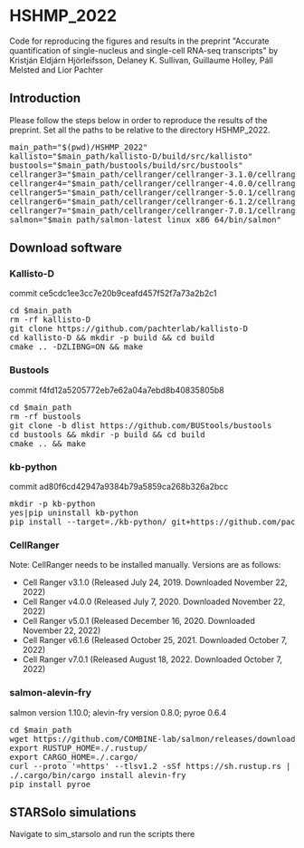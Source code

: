 # HSHMP_2022

Code for reproducing the figures and results in the preprint "Accurate quantification of single-nucleus and single-cell RNA-seq transcripts" by Kristján Eldjárn Hjörleifsson, Delaney K. Sullivan, Guillaume Holley, Páll Melsted and Lior Pachter

## Introduction

Please follow the steps below in order to reproduce the results of the preprint. Set all the paths to be relative to the directory HSHMP_2022.

<pre>main_path="$(pwd)/HSHMP_2022"
kallisto="$main_path/kallisto-D/build/src/kallisto"
bustools="$main_path/bustools/build/src/bustools"
cellranger3="$main_path/cellranger/cellranger-3.1.0/cellranger"
cellranger4="$main_path/cellranger/cellranger-4.0.0/cellranger"
cellranger5="$main_path/cellranger/cellranger-5.0.1/cellranger"
cellranger6="$main_path/cellranger/cellranger-6.1.2/cellranger"
cellranger7="$main_path/cellranger/cellranger-7.0.1/cellranger"
salmon="$main_path/salmon-latest_linux_x86_64/bin/salmon"
</pre>

## Download software

### Kallisto-D

commit ce5cdc1ee3cc7e20b9ceafd457f52f7a73a2b2c1

<pre>cd $main_path
rm -rf kallisto-D
git clone https://github.com/pachterlab/kallisto-D
cd kallisto-D && mkdir -p build && cd build
cmake .. -DZLIBNG=ON && make</pre>

### Bustools

commit f4fd12a5205772eb7e62a04a7ebd8b40835805b8

<pre>cd $main_path
rm -rf bustools
git clone -b dlist https://github.com/BUStools/bustools
cd bustools && mkdir -p build && cd build
cmake .. && make</pre>

### kb-python

commit ad80f6cd42947a9384b79a5859ca268b326a2bcc

<pre>mkdir -p kb-python
yes|pip uninstall kb-python
pip install --target=./kb-python/ git+https://github.com/pachterlab/kb_python@dlist</pre>

### CellRanger

Note: CellRanger needs to be installed manually. Versions are as follows:

* Cell Ranger v3.1.0 (Released July 24, 2019. Downloaded November 22, 2022)
* Cell Ranger v4.0.0 (Released July 7, 2020. Downloaded November 22, 2022)
* Cell Ranger v5.0.1 (Released December 16, 2020. Downloaded November 22, 2022)
* Cell Ranger v6.1.6 (Released October 25, 2021. Downloaded October 7, 2022)
* Cell Ranger v7.0.1 (Released August 18, 2022. Downloaded October 7, 2022)

### salmon-alevin-fry

salmon version 1.10.0; alevin-fry version 0.8.0; pyroe 0.6.4

<pre>cd $main_path
wget https://github.com/COMBINE-lab/salmon/releases/download/v1.10.0/salmon-1.10.0_linux_x86_64.tar.gz && tar -xzvf salmon-1.10.0_linux_x86_64.tar.gz
export RUSTUP_HOME=./.rustup/
export CARGO_HOME=./.cargo/
curl --proto '=https' --tlsv1.2 -sSf https://sh.rustup.rs | sh
./.cargo/bin/cargo install alevin-fry
pip install pyroe</pre>


## STARSolo simulations

Navigate to sim_starsolo and run the scripts there

